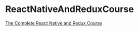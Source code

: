 # ReactNativeAndReduxCourse

[The Complete React Native and Redux Course](https://www.udemy.com/the-complete-react-native-and-redux-course/learn/v4/overview)
